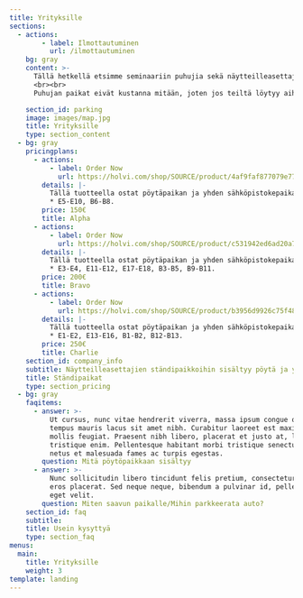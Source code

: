 ```yaml
---
title: Yrityksille
sections:
  - actions:
        - label: Ilmottautuminen
          url: /ilmottautuminen
    bg: gray
    content: >-
      Tällä hetkellä etsimme seminaariin puhujia sekä näytteilleasettajia. Näytteilleasettajapaikat kustantavat kahdelle päivälle 150 – 250 € riippuen ständin sijannista tapahtuma-alueella. Rahat ohjataan lyhentämättömänä IoT-Seminaarin kehittämiseen sekä Tieto- ja viestintätekniikan kerho SOURCE ry:lle, joka mm. tukee opiskelijoiden omia projekteja ja järjestää opiskelijatapahtumia. 
      <br><br>
      Puhujan paikat eivät kustanna mitään, joten jos teiltä löytyy aiheeseen liittyvää tietoa ja kerrottavaa, ilmoittautukaa ihmeessä mukaan! Linkki ilmoittautumiseen löytyy tästä, ja ilmoittautuminen-välilehdeltä.

    section_id: parking
    image: images/map.jpg
    title: Yrityksille
    type: section_content
  - bg: gray
    pricingplans:
      - actions:
          - label: Order Now
            url: https://holvi.com/shop/SOURCE/product/4af9faf877079e77fc2f1ec0e951dade/
        details: |-
          Tällä tuotteella ostat pöytäpaikan ja yhden sähköpistokepaikan Tampereen ammattikorkeakoululla järjestettävään IoT-seminaaritapahtumaan. Tähän hintaluokkaan kuuluvat paikat 
          * E5-E10, B6-B8.
        price: 150€
        title: Alpha
      - actions:
          - label: Order Now
            url: https://holvi.com/shop/SOURCE/product/c531942ed6ad20a7affce38750421283/
        details: |-
          Tällä tuotteella ostat pöytäpaikan ja yhden sähköpistokepaikan Tampereen ammattikorkeakoululla järjestettävään IoT-seminaaritapahtumaan. Tähän hintaluokkaan kuuluvat paikat 
          * E3-E4, E11-E12, E17-E18, B3-B5, B9-B11.
        price: 200€
        title: Bravo
      - actions:
          - label: Order Now
            url: https://holvi.com/shop/SOURCE/product/b3956d9926c75f486b03fede3d1e7a51/
        details: |-
          Tällä tuotteella ostat pöytäpaikan ja yhden sähköpistokepaikan Tampereen ammattikorkeakoululla järjestettävään IoT-seminaaritapahtumaan. Tähän hintaluokkaan kuuluvat paikat 
          * E1-E2, E13-E16, B1-B2, B12-B13.
        price: 250€
        title: Charlie
    section_id: company_info
    subtitle: Näytteilleasettajien ständipaikkoihin sisältyy pöytä ja yksi pistokepaikka. Paikkoja voi ostaa alta SOURCE ry:n verkkokaupan kautta
    title: Ständipaikat
    type: section_pricing
  - bg: gray
    faqitems:
      - answer: >-
          Ut cursus, nunc vitae hendrerit viverra, massa ipsum congue quam, sed
          tempus mauris lacus sit amet nibh. Curabitur laoreet est maximus
          mollis feugiat. Praesent nibh libero, placerat et justo at, luctus
          tristique enim. Pellentesque habitant morbi tristique senectus et
          netus et malesuada fames ac turpis egestas.
        question: Mitä pöytöpaikkaan sisältyy
      - answer: >-
          Nunc sollicitudin libero tincidunt felis pretium, consectetur aliquam
          eros placerat. Sed neque neque, bibendum a pulvinar id, pellentesque
          eget velit. 
        question: Miten saavun paikalle/Mihin parkkeerata auto?
    section_id: faq
    subtitle: 
    title: Usein kysyttyä
    type: section_faq
menus:
  main:
    title: Yrityksille
    weight: 3
template: landing
---
```


